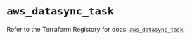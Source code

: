 # `aws_datasync_task`

Refer to the Terraform Registory for docs: [`aws_datasync_task`](https://registry.terraform.io/providers/hashicorp/aws/5.9.0/docs/resources/datasync_task).
